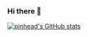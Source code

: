 ### Hi there 👋

[![pinhead's GitHub stats](https://github-readme-stats.vercel.app/api?username=pinhead-tf2)](https://github.com/anuraghazra/github-readme-stats)

<!--
**pinhead-tf2/pinhead-tf2** is a ✨ _special_ ✨ repository because its `README.md` (this file) appears on your GitHub profile.

Here are some ideas to get you started:

- 🔭 I’m currently working on ...
- 🌱 I’m currently learning ...
- 👯 I’m looking to collaborate on ...
- 🤔 I’m looking for help with ...
- 💬 Ask me about ...
- 📫 How to reach me: ...
- 😄 Pronouns: ...
- ⚡ Fun fact: ...
-->
